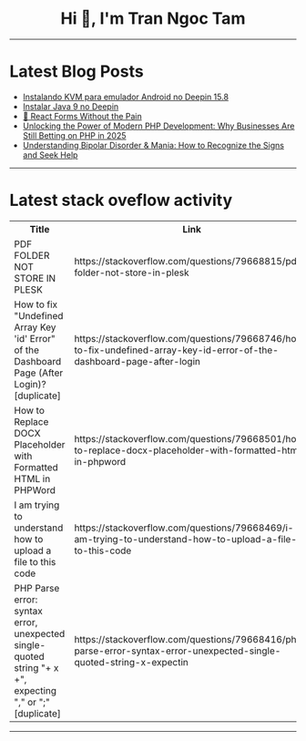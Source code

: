 <h1 align="center">Hi 👋, I'm Tran Ngoc Tam</h1>

---

# Latest Blog Posts 
<!-- BLOG-POST-LIST:START -->
- [Instalando KVM para emulador Android no Deepin 15.8](https://dev.to/jeanmfdias/instalando-kvm-para-emulador-android-no-deepin-158-1aa7)
- [Instalar Java 9 no Deepin](https://dev.to/jeanmfdias/instalar-java-9-no-deepin-4e85)
- [📝 React Forms Without the Pain](https://dev.to/ml318097/react-forms-without-the-pain-174b)
- [Unlocking the Power of Modern PHP Development: Why Businesses Are Still Betting on PHP in 2025](https://dev.to/aayu_tech/unlocking-the-power-of-modern-php-development-why-businesses-are-still-betting-on-php-in-2025-1406)
- [Understanding Bipolar Disorder &amp; Mania: How to Recognize the Signs and Seek Help](https://dev.to/gimelhealth/understanding-bipolar-disorder-mania-how-to-recognize-the-signs-and-seek-help-1ogj)
<!-- BLOG-POST-LIST:END -->

---

# Latest stack oveflow activity
<table>
  <tr><th>Title</th><th>Link</th></tr>
  <!-- STACKOVERFLOW:START --><tr><td>PDF FOLDER NOT STORE IN PLESK</td><td>https://stackoverflow.com/questions/79668815/pdf-folder-not-store-in-plesk</td></tr><tr><td>How to fix &quot;Undefined Array Key &#39;id&#39; Error&quot; of the Dashboard Page &lpar;After Login&rpar;? [duplicate]</td><td>https://stackoverflow.com/questions/79668746/how-to-fix-undefined-array-key-id-error-of-the-dashboard-page-after-login</td></tr><tr><td>How to Replace DOCX Placeholder with Formatted HTML in PHPWord</td><td>https://stackoverflow.com/questions/79668501/how-to-replace-docx-placeholder-with-formatted-html-in-phpword</td></tr><tr><td>I am trying to understand how to upload a file to this code</td><td>https://stackoverflow.com/questions/79668469/i-am-trying-to-understand-how-to-upload-a-file-to-this-code</td></tr><tr><td>PHP Parse error: syntax error, unexpected single-quoted string &quot;+ x +&quot;, expecting &quot;,&quot; or &quot;;&quot; [duplicate]</td><td>https://stackoverflow.com/questions/79668416/php-parse-error-syntax-error-unexpected-single-quoted-string-x-expectin</td></tr><!-- STACKOVERFLOW:END -->
</table>

---


